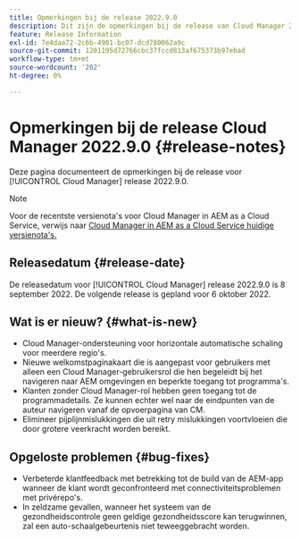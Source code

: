```yaml
---
title: Opmerkingen bij de release 2022.9.0
description: Dit zijn de opmerkingen bij de release van Cloud Manager 2022.9.0.
feature: Release Information
exl-id: 7e4daa72-2c6b-4901-bc07-dcd780062a9c
source-git-commit: 1201195d72766cbc37fccd813af675373b97ebad
workflow-type: tm+mt
source-wordcount: '202'
ht-degree: 0%

---
```


# Opmerkingen bij de release Cloud Manager 2022.9.0 {#release-notes}

Deze pagina documenteert de opmerkingen bij de release voor [!UICONTROL Cloud Manager] release 2022.9.0.

>[!NOTE]
>
>Voor de recentste versienota&#39;s voor Cloud Manager in AEM as a Cloud Service, verwijs naar [ Cloud Manager in AEM as a Cloud Service huidige versienota&#39;s.](https://experienceleague.adobe.com/docs/experience-manager-cloud-service/content/implementing/using-cloud-manager/release-notes-cloud-manager/release-notes-cm-current.html)

## Releasedatum {#release-date}

De releasedatum voor [!UICONTROL Cloud Manager] release 2022.9.0 is 8 september 2022. De volgende release is gepland voor 6 oktober 2022.

## Wat is er nieuw? {#what-is-new}

* Cloud Manager-ondersteuning voor horizontale automatische schaling voor meerdere regio&#39;s.
* Nieuwe welkomstpaginakaart die is aangepast voor gebruikers met alleen een Cloud Manager-gebruikersrol die hen begeleidt bij het navigeren naar AEM omgevingen en beperkte toegang tot programma&#39;s.
* Klanten zonder Cloud Manager-rol hebben geen toegang tot de programmadetails. Ze kunnen echter wel naar de eindpunten van de auteur navigeren vanaf de opvoerpagina van CM.
* Elimineer pijplijnmislukkingen die uit retry mislukkingen voortvloeien die door grotere veerkracht worden bereikt.

## Opgeloste problemen {#bug-fixes}

* Verbeterde klantfeedback met betrekking tot de build van de AEM-app wanneer de klant wordt geconfronteerd met connectiviteitsproblemen met privérepo&#39;s.
* In zeldzame gevallen, wanneer het systeem van de gezondheidscontrole geen geldige gezondheidsscore kan terugwinnen, zal een auto-schaalgebeurtenis niet teweeggebracht worden.
